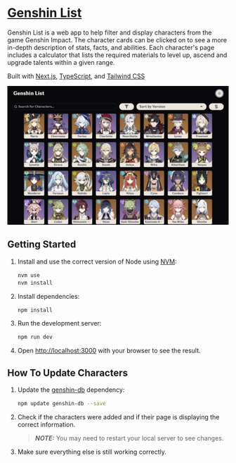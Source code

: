 # [Genshin List](characters.genshin.pw)

Genshin List is a web app to help filter and display characters from the game Genshin Impact. The character cards can be clicked on to see a more in-depth description of stats, facts, and abilities. Each character's page includes a calculator that lists the required materials to level up, ascend and upgrade talents within a given range.

Built with [Next.js](https://nextjs.org/), [TypeScript](https://www.typescriptlang.org/), and [Tailwind CSS](https://tailwindcss.com/)

![genshin-list-demo](/public/og.jpg)

## Getting Started

1. Install and use the correct version of Node using [NVM](https://github.com/nvm-sh/nvm):

   ```bash
   nvm use
   nvm install
   ```

2. Install dependencies:

   ```bash
   npm install
   ```

3. Run the development server:

   ```bash
   npm run dev
   ```

4. Open [http://localhost:3000](http://localhost:3000) with your browser to see the result.

## How To Update Characters

1. Update the [genshin-db](https://github.com/theBowja/genshin-db) dependency:

   ```bash
   npm update genshin-db --save
   ```

2. Check if the characters were added and if their page is displaying the correct information.

   > **_NOTE:_** You may need to restart your local server to see changes.

3. Make sure everything else is still working correctly.
